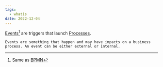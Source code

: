 ```yaml
---
tags:
  - whatis
date: 2022-12-04
---
```


[Events](..\in_progress\Event.md)[^202212041601-1] are triggers that launch [Processes](..\in_progress\Process.md).

````
Events are something that happen and may have impacts on a business process. An event can be either external or internal.
````

[^202212041601-1]: Same as [BPMN](https://www.visual-paradigm.com/guide/bpmn/what-is-bpmn/)

